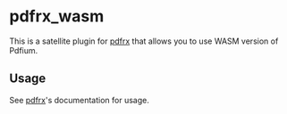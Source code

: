 # pdfrx_wasm

This is a satellite plugin for [pdfrx](https://pub.dev/packages/pdfrx) that allows you to use WASM version of Pdfium.

## Usage

See [pdfrx](https://pub.dev/packages/pdfrx)'s documentation for usage.
